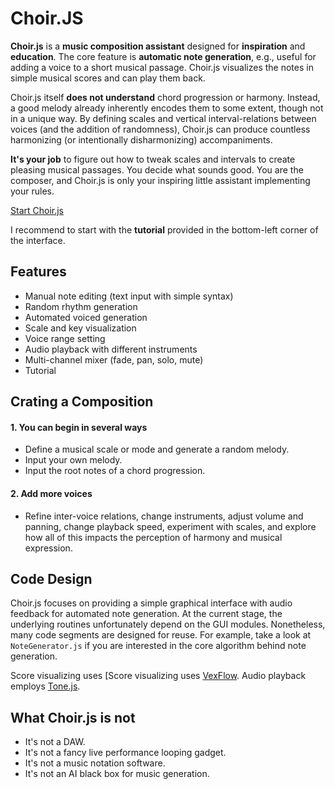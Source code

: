 # Choir.JS

**Choir.js** is a **music composition assistant** designed for **inspiration** and **education**. The core feature is **automatic note generation**,  e.g., useful for adding a voice to a short musical passage. Choir.js visualizes the notes in simple musical scores and can play them back.

Choir.js itself **does not understand** chord progression or harmony. Instead, a good melody already inherently encodes them to some extent, though not in a unique way. By defining scales and vertical interval-relations between voices (and the addition of randomness), Choir.js can produce countless harmonizing (or intentionally disharmonizing) accompaniments.

**It's your job** to figure out how to tweak scales and intervals to create pleasing musical passages. You decide what sounds good. You are the composer, and Choir.js is only your inspiring little assistant implementing your rules.

[Start Choir.js](https://smilster.github.io/Choir.js)

I recommend to start with the **tutorial** provided in the bottom-left corner of the interface.

## Features
- Manual note editing (text input with simple syntax)
- Random rhythm generation
- Automated voiced generation
- Scale and key visualization
- Voice range setting
- Audio playback with different instruments
- Multi-channel mixer (fade, pan, solo, mute)
- Tutorial 



## Crating a Composition

#### 1. You can begin in several ways
- Define a musical scale or mode and generate a random melody.
- Input your own melody.
- Input the root notes of a chord progression.


#### 2. Add more voices
- Refine inter-voice relations, change instruments, adjust volume and panning, change playback speed, experiment with scales, and explore how all of this impacts the perception of harmony and musical expression. 


## Code Design
Choir.js focuses on providing a simple graphical interface with audio feedback for automated note generation. At the current stage, the underlying routines unfortunately depend on the GUI modules. Nonetheless, many code segments are designed for reuse. For example, take a look at `NoteGenerator.js` if you are interested in the core algorithm behind note generation.

Score visualizing uses [Score visualizing uses [VexFlow](https://www.vexflow.com/).
Audio playback employs [Tone.js](https://tonejs.github.io/).

## What Choir.js is not
- It's not a DAW.
- It's not a fancy live performance looping gadget.
- It's not a music notation software.
- It's not an AI black box for music generation. 


